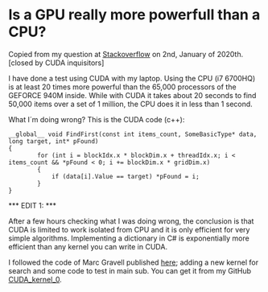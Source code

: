 # Is a GPU really more powerfull than a CPU? 

Copied from my question at [Stackoverflow](https://stackoverflow.com/questions/59567162/is-a-gpu-really-more-powerfull-than-a-cpu) on 2nd, January of 2020th. [closed by CUDA inquisitors]

I have done a test using CUDA with my laptop. Using the CPU (i7 6700HQ) is at least 20 times more powerful than the 65,000 processors of the GEFORCE 940M inside. While with CUDA it takes about 20 seconds to find 50,000 items over a set of 1 million, the CPU does it in less than 1 second.

What I´m doing wrong? This is the CUDA code (c++):

    __global__ void FindFirst(const int items_count, SomeBasicType* data, long target, int* pFound)
	{						
			for (int i = blockIdx.x * blockDim.x + threadIdx.x; i < items_count && *pFound < 0; i += blockDim.x * gridDim.x)
			{				
				if (data[i].Value == target) *pFound = i;
			}
	}

*** EDIT 1: *** 

After a few hours checking what I was doing wrong, the conclusion is that CUDA is limited to work isolated from CPU and it is only efficient for very simple algorithms. Implementing a dictionary in C# is exponentially more efficient than any kernel you can write in CUDA. 

I followed the code of Marc Gravell published [here][1]; adding a new kernel for search and some code to test in main sub. You can get it from my GitHub [CUDA_kernel_0][2].


  [1]: https://github.com/mgravell/SimpleCUDAExample/tree/master/Demo
  [2]: https://github.com/IzarUrdin/CUDA_kernel_0

